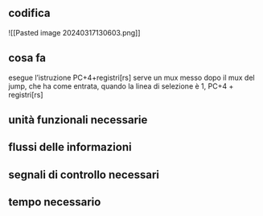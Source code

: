 ## codifica
![[Pasted image 20240317130603.png]]
## cosa fa
esegue l’istruzione PC+4+registri[rs]
serve un mux messo dopo il mux del jump, che ha come entrata, quando la linea di selezione è 1, PC+4 + registri[rs]

## unità funzionali necessarie

## flussi delle informazioni

## segnali di controllo necessari

## tempo necessario